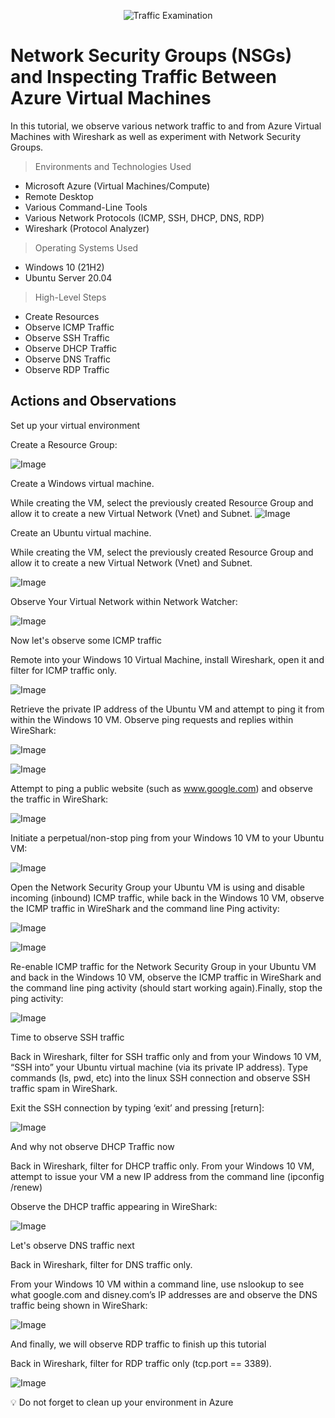 <p align="center">
<img src="https://i.imgur.com/Ua7udoS.png" alt="Traffic Examination"/>
</p>

# Network Security Groups (NSGs) and Inspecting Traffic Between Azure Virtual Machines

In this tutorial, we observe various network traffic to and from Azure Virtual Machines with Wireshark as well as experiment with Network Security Groups.

> Environments and Technologies Used

- Microsoft Azure (Virtual Machines/Compute)
- Remote Desktop
- Various Command-Line Tools
- Various Network Protocols (ICMP, SSH, DHCP, DNS, RDP)
- Wireshark (Protocol Analyzer)

> Operating Systems Used

- Windows 10 (21H2)
- Ubuntu Server 20.04

> High-Level Steps

- Create Resources
- Observe ICMP Traffic
- Observe SSH Traffic
- Observe DHCP Traffic
- Observe DNS Traffic
- Observe RDP Traffic

## Actions and Observations


Set up your virtual environment

Create a Resource Group:

![Image](assets/rg.png)

Create a Windows virtual machine.

While creating the VM, select the previously created Resource Group and allow it to create a new Virtual Network (Vnet) and Subnet. 
![Image](assets/win.png)

Create an Ubuntu virtual machine.

While creating the VM, select the previously created Resource Group and allow it to create a new Virtual Network (Vnet) and Subnet. 

![Image](assets/ub.png)

Observe Your Virtual Network within Network Watcher:

![Image](assets/nw.png)

Now let's observe some ICMP traffic

Remote into your Windows 10 Virtual Machine, install Wireshark, open it and filter for ICMP traffic only. 

![Image](assets/win-l.png)

Retrieve the private IP address of the Ubuntu VM and attempt to ping it from within the Windows 10 VM. Observe ping requests and replies within WireShark:

![Image](assets/ubuntu.png)

![Image](assets/ping.png)

Attempt to ping a public website (such as www.google.com) and observe the traffic in WireShark:

![Image](assets/google.png)

Initiate a perpetual/non-stop ping from your Windows 10 VM to your Ubuntu VM:

![Image](assets/cont.png)

Open the Network Security Group your Ubuntu VM is using and disable incoming (inbound) ICMP traffic, while back in the Windows 10 VM, observe the ICMP traffic in WireShark and the command line Ping activity:

![Image](assets/port.png)

![Image](assets/timeout.png)

Re-enable ICMP traffic for the Network Security Group in your Ubuntu VM and back in the Windows 10 VM, observe the ICMP traffic in WireShark and the command line ping activity (should start working again).Finally, stop the ping activity:

![Image](assets/reenable.png)

Time to observe SSH traffic

Back in Wireshark, filter for SSH traffic only and from your Windows 10 VM, “SSH into” your Ubuntu virtual machine (via its private IP address). Type commands (ls, pwd, etc) into the linux SSH connection and observe SSH traffic spam in WireShark.

Exit the SSH connection by typing ‘exit’ and pressing [return]:

![Image](assets/ssh.png)

And why not observe DHCP Traffic now

Back in Wireshark, filter for DHCP traffic only. From your Windows 10 VM, attempt to issue your VM a new IP address from the command line (ipconfig /renew)

Observe the DHCP traffic appearing in WireShark:

![Image](assets/dhcp.png)

Let's observe DNS traffic next

Back in Wireshark, filter for DNS traffic only.

From your Windows 10 VM within a command line, use nslookup to see what google.com and disney.com’s IP addresses are and observe the DNS traffic being shown in WireShark:

![Image](assets/ns.png)

And finally, we will observe RDP traffic to finish up this tutorial

Back in Wireshark, filter for RDP traffic only (tcp.port == 3389).

![Image](assets/tcp.png)



:bulb: Do not forget to clean up your environment in Azure 
